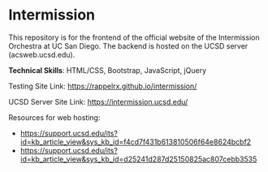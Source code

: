 # Intermission

This repository is for the frontend of the official website of the Intermission Orchestra at UC San Diego. The backend is hosted on the UCSD server (acsweb.ucsd.edu).

**Technical Skills**: HTML/CSS, Bootstrap, JavaScript, jQuery

Testing Site Link: https://rappelrx.github.io/intermission/

UCSD Server Site Link: https://intermission.ucsd.edu/ 

Resources for web hosting:
- https://support.ucsd.edu/its?id=kb_article_view&sys_kb_id=f4cd7f431b613810506f64e8624bcbf2
- https://support.ucsd.edu/its?id=kb_article_view&sys_kb_id=d25241d287d25150825ac807cebb3535 

